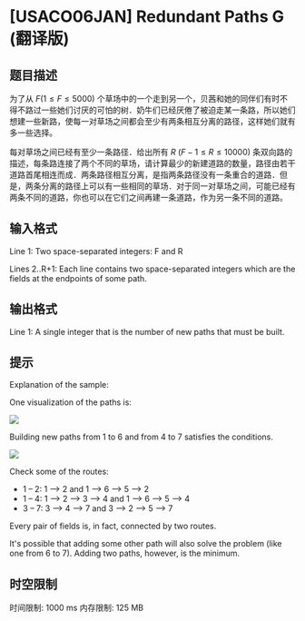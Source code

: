 # [USACO06JAN] Redundant Paths G (翻译版)

## 题目描述

为了从 $F(1 \le F \le 5000)$ 个草场中的一个走到另一个，贝茜和她的同伴们有时不得不路过一些她们讨厌的可怕的树．奶牛们已经厌倦了被迫走某一条路，所以她们想建一些新路，使每一对草场之间都会至少有两条相互分离的路径，这样她们就有多一些选择。

每对草场之间已经有至少一条路径．给出所有 $R\ (F-1 \le R \le 10000)$ 条双向路的描述，每条路连接了两个不同的草场，请计算最少的新建道路的数量，路径由若干道路首尾相连而成．两条路径相互分离，是指两条路径没有一条重合的道路．但是，两条分离的路径上可以有一些相同的草场．对于同一对草场之间，可能已经有两条不同的道路，你也可以在它们之间再建一条道路，作为另一条不同的道路。

## 输入格式

Line 1: Two space-separated integers: F and R




Lines 2..R+1: Each line contains two space-separated integers which are the fields at the endpoints of some path.


## 输出格式

Line 1: A single integer that is the number of new paths that must be built.


## 提示

Explanation of the sample:




One visualization of the paths is:

![](https://cdn.luogu.com.cn/upload/image_hosting/cubnel5k.png)

Building new paths from 1 to 6 and from 4 to 7 satisfies the conditions.

![](https://cdn.luogu.com.cn/upload/image_hosting/rgguiytp.png)

Check some of the routes:

- 1 – 2:  1 –> 2 and 1 –> 6 –> 5 –> 2
- 1 – 4:  1 –> 2 –> 3 –> 4 and 1 –> 6 –> 5 –> 4
- 3 – 7:  3 –> 4 –> 7 and 3 –> 2 –> 5 –> 7

Every pair of fields is, in fact, connected by two routes.

It's possible that adding some other path will also solve the problem (like one from 6 to 7). Adding two paths, however, is the minimum.


## 时空限制

时间限制: 1000 ms
内存限制: 125 MB

